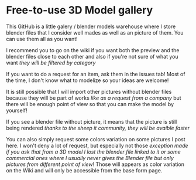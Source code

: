 # Free-to-use 3D Model gallery
This GitHub is a little galery / blender models warehouse where I store blender files that I consider well mades as well as an picture of them. You can use them all as you want!

I recommend you to go on the wiki if you want both the preview and the blender files close to each other and also if you're not sure of what you want *they will be filtered by category*

If you want to do a request for an item, ask them in the issues tab! Most of the time, I don't know what to modelize so your ideas are welcome!

It is still possible that I will import other pictures without blender files because they will be part of works *like as a request from a company* but there will be enough point of view so that you can make the model by yourself!

If you see a blender file without picture, it means that the picture is still being rendered *thanks to the sheep it community, they will be avaible faster*

You can also simply request some colors variation on some pictures I post here. I won't deny a lot of request, but especially not those *exception made if you ask that from a 3D model I lost the blender file linked to it or some commercial ones where I usually never gives the Blender file but only pictures from different point of view*! Those will appears as color variation on the Wiki and will only be accessible from the base form page.
